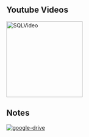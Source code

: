 ## Youtube Videos

<div>
    <a href="https://www.youtube.com/watch?v=mlIUKyZIUUU"><img src="https://img.youtube.com/vi/mlIUKyZIUUU/maxresdefault.jpg" alt="SQLVideo" width="200px"></a>
</div>

## Notes

<a href="https://drive.google.com/drive/folders/100SqArSLD6pS65Jo3y9n2odwWe0Wmcw8?usp=drive_link"><img src="https://img.icons8.com/?size=100&id=ya4CrqO7PgnY&format=png&color=000000" alt="google-drive"></a>